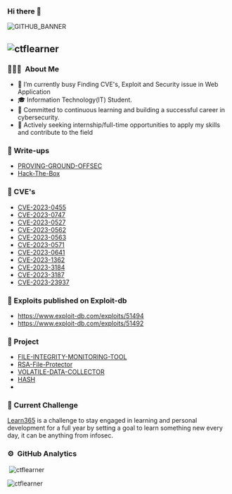 ### Hi there 👋 
![GITHUB_BANNER](https://github.com/ctflearner/ctflearner/assets/98345027/37dba434-336d-492d-ad33-0d07fcd0b1b9) 






## <p align="left"> <img src="https://komarev.com/ghpvc/?username=ctflearner&label=PROFILE%20VIEWS&color=0e75b6&style=flat" alt="ctflearner" /> </p>

<!--
**ctflearner/ctflearner** is a ✨ _special_ ✨ repository because its `README.md` (this file) appears on your GitHub profile.

Here are some ideas to get you started:

- 🔭 I’m currently working on ...
- 🌱 I’m currently learning ...
- 👯 I’m looking to collaborate on ...
- 🤔 I’m looking for help with ...
- 💬 Ask me about ...
- 📫 How to reach me: ...
- 😄 Pronouns: ...
- ⚡ Fun fact: ...
--> 


### 👨🏻‍💻 &nbsp;About Me
* 🔭 I’m currently busy Finding CVE's, Exploit and Security issue in Web Application <br>
* 🎓 Information Technology(IT) Student.
* 🌱 Committed to continuous learning and building a successful career in cybersecurity.
* :mag_right: Actively seeking internship/full-time opportunities to apply my skills and contribute to the field










### :closed_book: Write-ups
* [PROVING-GROUND-OFFSEC](https://github.com/ctflearner/Proving-Ground-OffSec-Writeup)
* [Hack-The-Box ](https://github.com/ctflearner/Hack-The-Box)

### :mag_right: CVE's
* [CVE-2023-0455](https://nvd.nist.gov/vuln/detail/CVE-2023-0455) <br>
* [CVE-2023-0747](https://nvd.nist.gov/vuln/detail/CVE-2023-0747)
* [CVE-2023-0527 ](https://nvd.nist.gov/vuln/detail/CVE-2023-0527)
* [CVE-2023-0562](https://nvd.nist.gov/vuln/detail/CVE-2023-0562)
* [CVE-2023-0563](https://nvd.nist.gov/vuln/detail/CVE-2023-0563)
* [CVE-2023-0571](https://nvd.nist.gov/vuln/detail/CVE-2023-0571)
* [CVE-2023-0641](https://nvd.nist.gov/vuln/detail/CVE-2023-0641)
* [CVE-2023-1362](https://nvd.nist.gov/vuln/detail/CVE-2023-1362)
* [CVE-2023-3184](https://nvd.nist.gov/vuln/detail/CVE-2023-3184)
* [CVE-2023-3187](https://nvd.nist.gov/vuln/detail/CVE-2023-3187)
* [CVE-2023-23937](https://nvd.nist.gov/vuln/detail/CVE-2023-23937)


### :syringe: Exploits published on Exploit-db
* https://www.exploit-db.com/exploits/51494 <br>
* https://www.exploit-db.com/exploits/51492

### :microscope: Project
* [FILE-INTEGRITY-MONITORING-TOOL](https://github.com/ctflearner/Python-File-Integrity-Monitoring-Tool) <br>
* [RSA-File-Protector ](https://github.com/ctflearner/RSA-File-Protector)
* [VOLATILE-DATA-COLLECTOR](https://github.com/ctflearner/VolatileDataCollector_inPython)
* [HASH](https://github.com/ctflearner/Hash)
* 

### :pushpin: Current Challenge
[Learn365](https://github.com/ctflearner/Learn365) is a challenge to stay engaged in learning and personal development for a full year by setting a goal to learn something new every day, it can be anything from infosec. 

### ⚙️ &nbsp;GitHub Analytics

<p>&nbsp;<img align="center" src="https://github-readme-stats.vercel.app/api?username=ctflearner&show_icons=true&locale=en" alt="ctflearner" /></p> <p><img align="center" src="https://github-readme-streak-stats.herokuapp.com/?user=ctflearner&" alt="ctflearner" /></p> 

